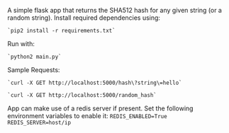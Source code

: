 A simple flask app that returns the SHA512 hash for any given string (or a random string).
Install required dependencies using:

    `pip2 install -r requirements.txt`
    
Run with:

    `python2 main.py`
    
Sample Requests:

    `curl -X GET http://localhost:5000/hash\?string\=hello`
    
    `curl -X GET http://localhost:5000/random_hash`


App can make use of a redis server if present. Set the following environment variables to enable it:
    `REDIS_ENABLED=True`
    `REDIS_SERVER=host/ip`

